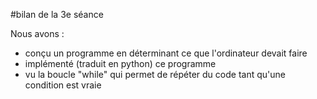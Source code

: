 #bilan de la 3e séance

Nous avons :
 - conçu un programme en déterminant ce que l'ordinateur devait faire
 - implémenté (traduit en python) ce programme
 - vu la boucle "while" qui permet de répéter du code tant qu'une condition est vraie
